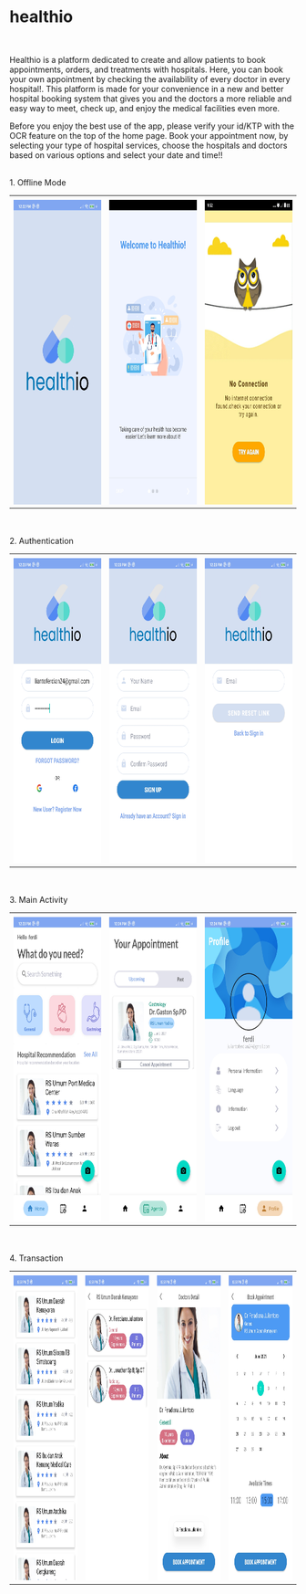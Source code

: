 # healthio
<br>

Healthio is a platform dedicated to create and allow patients to book appointments, orders, and treatments with hospitals.  Here, you can book your own appointment by checking the availability of every doctor in every hospital!. This platform is made for your convenience in a new and better hospital booking system that gives you and the doctors a more reliable and easy way to meet, check up, and enjoy the medical facilities even more.

Before you enjoy the best use of the app, please verify your id/KTP with the OCR feature on the top of the home page. Book your appointment now, by selecting your type of hospital services, choose the hospitals and doctors based on various options and select your date and time!!

<br>
1. Offline Mode
<table>
  <tr>
    <td>  </td>
     <td>  </td>
     <td>  </td>
  </tr>
  <tr>
    <td><img src="screenshot/Offline Mode/1.jpg" width=240 height=534></td>
    <td><img src="screenshot/Offline Mode/2.jpg" width=240 height=534></td>
    <td><img src="screenshot/Offline Mode/3.jpg" width=240 height=534></td>
  </tr>
 </table>
<br>
<br>
2. Authentication
<table>
  <tr>
    <td>  </td>
     <td>  </td>
     <td>  </td>
  </tr>
  <tr>
    <td><img src="screenshot/Authentication/1.jpg" width=240 height=534></td>
    <td><img src="screenshot/Authentication/2.jpg" width=240 height=534></td>
    <td><img src="screenshot/Authentication/3.jpg" width=240 height=534></td>
  </tr>
 </table>
<br>
<br>
3. Main Activity

<table>
  <tr>
    <td>  </td>
     <td>  </td>
     <td>  </td>
  </tr>
  <tr>
    <td><img src="screenshot/Main Activity/1.jpg" width=240 height=534></td>
    <td><img src="screenshot/Main Activity//2.jpg" width=240 height=534></td>
    <td><img src="screenshot/Main Activity//3.jpg" width=240 height=534></td>
    
  </tr>
 </table>
<br>
<br>
4. Transaction
<table>
  <tr>
    <td>  </td>
     <td>  </td>
     <td>  </td>
  </tr>
  <tr>
    <td><img src="screenshot/Appointment/1.jpg" width=240 height=534></td>
    <td><img src="screenshot/Appointment/2.jpg" width=240 height=534></td>
    <td><img src="screenshot/Appointment/3.jpg" width=240 height=534></td>
    <td><img src="screenshot/Appointment/4.jpg" width=240 height=534></td>
  </tr>
 </table>
<br>
<br>
